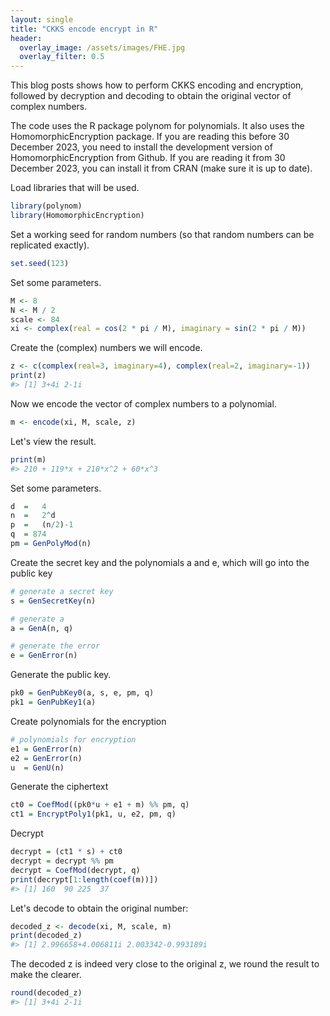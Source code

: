 ```yaml
---
layout: single
title: "CKKS encode encrypt in R"
header:
  overlay_image: /assets/images/FHE.jpg
  overlay_filter: 0.5
---
```


This blog posts shows how to perform CKKS encoding and encryption, followed by decryption and decoding to obtain the original vector of complex numbers.

The code uses the R package polynom for polynomials. It also uses the HomomorphicEncryption package. If you are reading this before 30 December 2023, you need to install the development version of HomomorphicEncryption from Github. If you are reading it from 30 December 2023, you can install it from CRAN (make sure it is up to date).

Load libraries that will be used.

```r
library(polynom)
library(HomomorphicEncryption)
```

Set a working seed for random numbers (so that random numbers can be replicated exactly).

```r
set.seed(123)
```

Set some parameters.

```r
M <- 8
N <- M / 2
scale <- 84
xi <- complex(real = cos(2 * pi / M), imaginary = sin(2 * pi / M))
```

Create the (complex) numbers we will encode.


```r
z <- c(complex(real=3, imaginary=4), complex(real=2, imaginary=-1))
print(z)
#> [1] 3+4i 2-1i
```

Now we encode the vector of complex numbers to a polynomial.


```r
m <- encode(xi, M, scale, z)
```

Let's view the result.


```r
print(m)
#> 210 + 119*x + 210*x^2 + 60*x^3
```

Set some parameters.

```r
d  =   4
n  =   2^d
p  =   (n/2)-1
q  = 874
pm = GenPolyMod(n)
```

Create the secret key and the polynomials a and e, which will go into the public key

```r
# generate a secret key
s = GenSecretKey(n)

# generate a
a = GenA(n, q)

# generate the error
e = GenError(n)
```

Generate the public key.

```r
pk0 = GenPubKey0(a, s, e, pm, q)
pk1 = GenPubKey1(a)
```

Create polynomials for the encryption

```r
# polynomials for encryption
e1 = GenError(n)
e2 = GenError(n)
u  = GenU(n)
```

Generate the ciphertext

```r
ct0 = CoefMod((pk0*u + e1 + m) %% pm, q)
ct1 = EncryptPoly1(pk1, u, e2, pm, q)
```

Decrypt

```r
decrypt = (ct1 * s) + ct0
decrypt = decrypt %% pm
decrypt = CoefMod(decrypt, q)
print(decrypt[1:length(coef(m))])
#> [1] 160  90 225  37
```


Let's decode to obtain the original number:


```r
decoded_z <- decode(xi, M, scale, m)
print(decoded_z)
#> [1] 2.996658+4.006811i 2.003342-0.993189i
```

The decoded z is indeed very close to the original z, we round the result to make the clearer.


```r
round(decoded_z)
#> [1] 3+4i 2-1i
```
